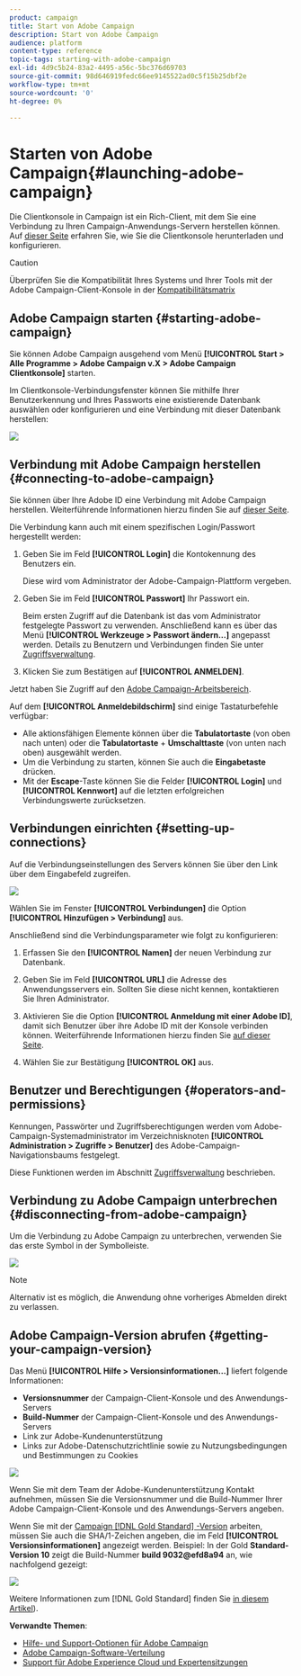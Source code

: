 ```yaml
---
product: campaign
title: Start von Adobe Campaign
description: Start von Adobe Campaign
audience: platform
content-type: reference
topic-tags: starting-with-adobe-campaign
exl-id: 4d9c5b24-83a2-4495-a56c-5bc376d69703
source-git-commit: 98d646919fedc66ee9145522ad0c5f15b25dbf2e
workflow-type: tm+mt
source-wordcount: '0'
ht-degree: 0%

---
```


# Starten von Adobe Campaign{#launching-adobe-campaign}

Die Clientkonsole in Campaign ist ein Rich-Client, mit dem Sie eine Verbindung zu Ihren Campaign-Anwendungs-Servern herstellen können. Auf [dieser Seite](../../installation/using/installing-the-client-console.md) erfahren Sie, wie Sie die Clientkonsole herunterladen und konfigurieren.


>[!CAUTION]
>
>Überprüfen Sie die Kompatibilität Ihres Systems und Ihrer Tools mit der Adobe Campaign-Client-Konsole in der [Kompatibilitätsmatrix](../../rn/using/compatibility-matrix.md#ClientConsoleoperatingsystems)

## Adobe Campaign starten {#starting-adobe-campaign}

Sie können Adobe Campaign ausgehend vom Menü **[!UICONTROL Start > Alle Programme > Adobe Campaign v.X > Adobe Campaign Clientkonsole]** starten.

Im Clientkonsole-Verbindungsfenster können Sie mithilfe Ihrer Benutzerkennung und Ihres Passworts eine existierende Datenbank auswählen oder konfigurieren und eine Verbindung mit dieser Datenbank herstellen:

![](assets/acc-logon.png)

## Verbindung mit Adobe Campaign herstellen {#connecting-to-adobe-campaign}

Sie können über Ihre Adobe ID eine Verbindung mit Adobe Campaign herstellen. Weiterführende Informationen hierzu finden Sie auf [dieser Seite](../../integrations/using/about-adobe-id.md).

Die Verbindung kann auch mit einem spezifischen Login/Passwort hergestellt werden:

1. Geben Sie im Feld **[!UICONTROL Login]** die Kontokennung des Benutzers ein.

   Diese wird vom Administrator der Adobe-Campaign-Plattform vergeben.

1. Geben Sie im Feld **[!UICONTROL Passwort]** Ihr Passwort ein.

   Beim ersten Zugriff auf die Datenbank ist das vom Administrator festgelegte Passwort zu verwenden. Anschließend kann es über das Menü **[!UICONTROL Werkzeuge > Passwort ändern...]** angepasst werden. Details zu Benutzern und Verbindungen finden Sie unter [Zugriffsverwaltung](../../platform/using/access-management.md).

1. Klicken Sie zum Bestätigen auf **[!UICONTROL ANMELDEN]**.<!--You can also press the **Enter** key to launch connection.-->

Jetzt haben Sie Zugriff auf den [Adobe Campaign-Arbeitsbereich](../../platform/using/adobe-campaign-workspace.md).

Auf dem **[!UICONTROL Anmeldebildschirm]** sind einige Tastaturbefehle verfügbar:
* Alle aktionsfähigen Elemente können über die **Tabulatortaste** (von oben nach unten) oder die **Tabulatortaste** + **Umschalttaste** (von unten nach oben) ausgewählt werden.
* Um die Verbindung zu starten, können Sie auch die **Eingabetaste** drücken.
* Mit der **Escape**-Taste können Sie die Felder **[!UICONTROL Login]** und **[!UICONTROL Kennwort]** auf die letzten erfolgreichen Verbindungswerte zurücksetzen.

## Verbindungen einrichten {#setting-up-connections}

Auf die Verbindungseinstellungen des Servers können Sie über den Link über dem Eingabefeld zugreifen.

![](assets/s_ncs_user_connections_management.png)

Wählen Sie im Fenster **[!UICONTROL Verbindungen]** die Option **[!UICONTROL Hinzufügen > Verbindung]** aus.

Anschließend sind die Verbindungsparameter wie folgt zu konfigurieren:

1. Erfassen Sie den **[!UICONTROL Namen]** der neuen Verbindung zur Datenbank.

1. Geben Sie im Feld **[!UICONTROL URL]** die Adresse des Anwendungsservers ein. Sollten Sie diese nicht kennen, kontaktieren Sie Ihren Administrator.

1. Aktivieren Sie die Option **[!UICONTROL Anmeldung mit einer Adobe ID]**, damit sich Benutzer über ihre Adobe ID mit der Konsole verbinden können. Weiterführende Informationen hierzu finden Sie [auf dieser Seite](../../integrations/using/about-adobe-id.md).

1. Wählen Sie zur Bestätigung **[!UICONTROL OK]** aus.

## Benutzer und Berechtigungen {#operators-and-permissions}

Kennungen, Passwörter und Zugriffsberechtigungen werden vom Adobe-Campaign-Systemadministrator im Verzeichnisknoten **[!UICONTROL Administration > Zugriffe > Benutzer]** des Adobe-Campaign-Navigationsbaums festgelegt.

Diese Funktionen werden im Abschnitt [Zugriffsverwaltung](../../platform/using/access-management.md) beschrieben.

## Verbindung zu Adobe Campaign unterbrechen {#disconnecting-from-adobe-campaign}

Um die Verbindung zu Adobe Campaign zu unterbrechen, verwenden Sie das erste Symbol in der Symbolleiste.

![](assets/s_ncs_user_deconnexion.png)

>[!NOTE]
>
>Alternativ ist es möglich, die Anwendung ohne vorheriges Abmelden direkt zu verlassen.

## Adobe Campaign-Version abrufen {#getting-your-campaign-version}

Das Menü **[!UICONTROL Hilfe > Versionsinformationen…]** liefert folgende Informationen:

* **Versionsnummer** der Campaign-Client-Konsole und des Anwendungs-Servers
* **Build-Nummer** der Campaign-Client-Konsole und des Anwendungs-Servers
* Link zur Adobe-Kundenunterstützung
* Links zur Adobe-Datenschutzrichtlinie sowie zu Nutzungsbedingungen und Bestimmungen zu Cookies

![](assets/about-acc.png)

Wenn Sie mit dem Team der Adobe-Kundenunterstützung Kontakt aufnehmen, müssen Sie die Versionsnummer und die Build-Nummer Ihrer Adobe Campaign-Client-Konsole und des Anwendungs-Servers angeben.

Wenn Sie mit der [Campaign  [!DNL Gold Standard] -Version](../../rn/using/gold-standard.md) arbeiten, müssen Sie auch die SHA/1-Zeichen angeben, die im Feld **[!UICONTROL Versionsinformationen]** angezeigt werden. Beispiel: In der Gold **Standard-Version 10** zeigt die Build-Nummer **build 9032@efd8a94** an, wie nachfolgend gezeigt:

![](assets/about-acc-gs.png)

Weitere Informationen zum [!DNL Gold Standard] finden Sie [in diesem Artikel](../../rn/using/gs-overview.md)).

**Verwandte Themen**:

* [Hilfe- und Support-Optionen für Adobe Campaign](../../support.md)
* [Adobe Campaign-Software-Verteilung](https://experience.adobe.com/#/downloads/content/software-distribution/de/campaign.html)
* [Support für Adobe Experience Cloud und Expertensitzungen](https://helpx.adobe.com/de/enterprise/admin-guide.html/enterprise/using/support-for-experience-cloud.ug.html)
